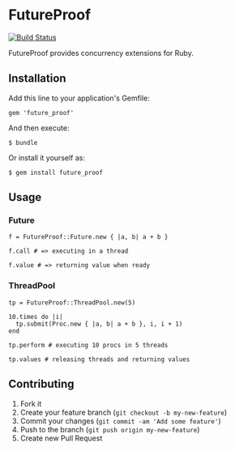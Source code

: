 # FutureProof

[![Build Status](https://travis-ci.org/nikitachernov/FutureProof.png)](https://travis-ci.org/nikitachernov/FutureProof)

FutureProof provides concurrency extensions for Ruby.

## Installation

Add this line to your application's Gemfile:

    gem 'future_proof'

And then execute:

    $ bundle

Or install it yourself as:

    $ gem install future_proof

## Usage

### Future

    f = FutureProof::Future.new { |a, b| a + b }

    f.call # => executing in a thread

    f.value # => returning value when ready

### ThreadPool

    tp = FutureProof::ThreadPool.new(5)

    10.times do |i|
      tp.submit(Proc.new { |a, b| a + b }, i, i + 1)
    end

    tp.perform # executing 10 procs in 5 threads

    tp.values # releasing threads and returning values

## Contributing

1. Fork it
2. Create your feature branch (`git checkout -b my-new-feature`)
3. Commit your changes (`git commit -am 'Add some feature'`)
4. Push to the branch (`git push origin my-new-feature`)
5. Create new Pull Request
